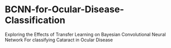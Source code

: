 # BCNN-for-Ocular-Disease-Classification
Exploring the Effects of Transfer Learning on Bayesian Convolutional Neural Network For classifying Cataract in Ocular Disease
